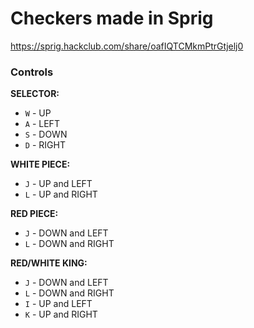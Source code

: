 # Checkers made in Sprig
https://sprig.hackclub.com/share/oafIQTCMkmPtrGtjelj0

### Controls

**SELECTOR:**
- `W` - UP
- `A` - LEFT
- `S` - DOWN
- `D` - RIGHT

**WHITE PIECE:** 
- `J` - UP and LEFT
- `L` - UP and RIGHT

**RED PIECE:**
- `J` - DOWN and LEFT
- `L` - DOWN and RIGHT

**RED/WHITE KING:** 
- `J` - DOWN and LEFT
- `L` - DOWN and RIGHT
- `I` - UP and LEFT
- `K` - UP and RIGHT
